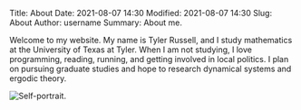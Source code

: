 Title: About
Date: 2021-08-07 14:30
Modified: 2021-08-07 14:30
Slug: About
Author: username
Summary: About me.


Welcome to my website. My name is Tyler Russell, and I study mathematics at the University of Texas at Tyler. When I am not studying, I love programming, reading, running, and getting involved in local politics. I plan on pursuing graduate studies and hope to research dynamical systems and ergodic theory.

![Self-portrait.]({static}/images/self_portrait.png)
